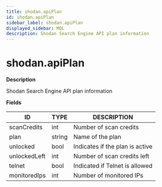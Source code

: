 ```yaml
---
title: shodan.apiPlan
id: shodan.apiPlan
sidebar_label: shodan.apiPlan
displayed_sidebar: MQL
description: Shodan Search Engine API plan information
---
```


# shodan.apiPlan

**Description**

Shodan Search Engine API plan information

**Fields**

| ID           | TYPE   | DESCRIPTION                     |
| ------------ | ------ | ------------------------------- |
| scanCredits  | int    | Number of scan credits          |
| plan         | string | Name of the plan                |
| unlocked     | bool   | Indicates if the plan is active |
| unlockedLeft | int    | Number of scan credits left     |
| telnet       | bool   | Indicated if Telnet is allowed  |
| monitoredIps | int    | Number of monitored IPs         |
